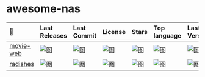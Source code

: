 # awesome-nas

| 🔗 | Last Releases | Last Commit |License | Stars | Top language | Last Version |
|:--------|:---------|:--------|:--------|:--------|:--------|:--------|
|[movie-web](https://github.com/movie-web/movie-web)|![图](https://img.shields.io/github/last-commit/movie-web/movie-web "title")|![图](https://img.shields.io/github/release-date/movie-web/movie-web "title")|![图](https://img.shields.io/github/license/movie-web/movie-web "title")|![图](https://img.shields.io/github/stars/movie-web/movie-web "title")|![图](https://img.shields.io/github/languages/top/movie-web/movie-web "title")|![图](https://img.shields.io/github/v/release/movie-web/movie-web "title")|
|[radishes](https://github.com/radishes-music/radishes)|![图](https://img.shields.io/github/last-commit/radishes-music/radishes "title")|![图](https://img.shields.io/github/release-date/radishes-music/radishes "title")|![图](https://img.shields.io/github/license/radishes-music/radishes "title") |![图](https://img.shields.io/github/stars/radishes-music/radishes "title")|![图](https://img.shields.io/github/languages/top/radishes-music/radishes "title")|![图](https://img.shields.io/github/v/release/radishes-music/radishes "title")|
